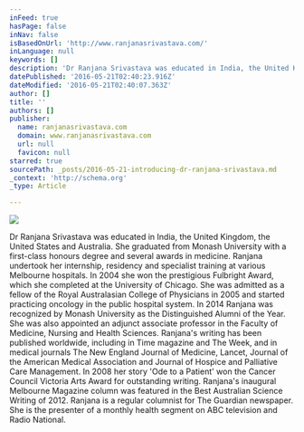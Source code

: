 ```yaml
---
inFeed: true
hasPage: false
inNav: false
isBasedOnUrl: 'http://www.ranjanasrivastava.com/'
inLanguage: null
keywords: []
description: 'Dr Ranjana Srivastava was educated in India, the United Kingdom, the United States and Australia. She graduated from Monash University with a first-class honours degree and several awards in medicine. Ranjana undertook her internship, residency and specialist training at various Melbourne hospitals. In 2004 she won the prestigious Fulbright Award, which she completed at the University of Chicago. She was admitted as a fellow of the Royal Australasian College of Physicians in 2005 and started practicing oncology in the public hospital system. In 2014 Ranjana was recognized by Monash University as the Distinguished Alumni of the Year. She was also appointed an adjunct associate professor in the Faculty of Medicine, Nursing and Health Sciences. Ranjana’s writing has been published worldwide, including in Time magazine and The Week, and in medical journals The New England Journal of Medicine, Lancet, Journal of the American Medical Association and Journal of Hospice and Palliative Care Management. In 2008 her story ‘Ode to a Patient’ won the Cancer Council Victoria Arts Award for outstanding writing. Ranjana’s inaugural Melbourne Magazine column was featured in the Best Australian Science Writing of 2012. Ranjana is a regular columnist for The Guardian newspaper. She is the presenter of a monthly health segment on ABC television and Radio National.'
datePublished: '2016-05-21T02:40:23.916Z'
dateModified: '2016-05-21T02:40:07.363Z'
author: []
title: ''
authors: []
publisher:
  name: ranjanasrivastava.com
  domain: www.ranjanasrivastava.com
  url: null
  favicon: null
starred: true
sourcePath: _posts/2016-05-21-introducing-dr-ranjana-srivastava.md
_context: 'http://schema.org'
_type: Article

---
```

![](https://the-grid-user-content.s3-us-west-2.amazonaws.com/e6fbe4f0-64cb-4c24-af3e-64b845ccd802.jpg)

Dr Ranjana Srivastava was educated in India, the United Kingdom, the United States and Australia. She graduated from Monash University with a first-class honours degree and several awards in medicine. Ranjana undertook her internship, residency and specialist training at various Melbourne hospitals. In 2004 she won the prestigious Fulbright Award, which she completed at the University of Chicago. She was admitted as a fellow of the Royal Australasian College of Physicians in 2005 and started practicing oncology in the public hospital system. In 2014 Ranjana was recognized by Monash University as the Distinguished Alumni of the Year. She was also appointed an adjunct associate professor in the Faculty of Medicine, Nursing and Health Sciences. Ranjana's writing has been published worldwide, including in Time magazine and The Week, and in medical journals The New England Journal of Medicine, Lancet, Journal of the American Medical Association and Journal of Hospice and Palliative Care Management. In 2008 her story 'Ode to a Patient' won the Cancer Council Victoria Arts Award for outstanding writing. Ranjana's inaugural Melbourne Magazine column was featured in the Best Australian Science Writing of 2012\. Ranjana is a regular columnist for The Guardian newspaper. She is the presenter of a monthly health segment on ABC television and Radio National.
